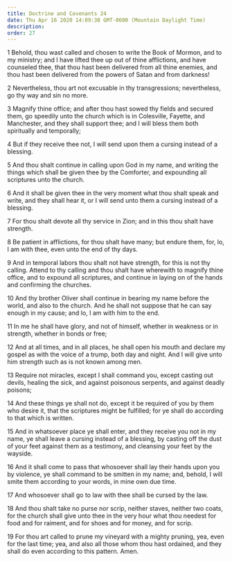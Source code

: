 ```yaml
---
title: Doctrine and Covenants 24
date: Thu Apr 16 2020 14:09:38 GMT-0600 (Mountain Daylight Time)
description: 
order: 27
---
```


<p>
  1 Behold, thou wast called and chosen to write the Book of Mormon, and to my
  ministry; and I have lifted thee up out of thine afflictions, and have
  counseled thee, that thou hast been delivered from all thine enemies, and thou
  hast been delivered from the powers of Satan and from darkness!
</p>
<p>
  2 Nevertheless, thou art not excusable in thy transgressions; nevertheless, go
  thy way and sin no more.
</p>
<p>
  3 Magnify thine office; and after thou hast sowed thy fields and secured them,
  go speedily unto the church which is in Colesville, Fayette, and Manchester,
  and they shall support thee; and I will bless them both spiritually and
  temporally;
</p>
<p>
  4 But if they receive thee not, I will send upon them a cursing instead of a
  blessing.
</p>
<p>
  5 And thou shalt continue in calling upon God in my name, and writing the
  things which shall be given thee by the Comforter, and expounding all
  scriptures unto the church.
</p>
<p>
  6 And it shall be given thee in the very moment what thou shalt speak and
  write, and they shall hear it, or I will send unto them a cursing instead of a
  blessing.
</p>
<p>
  7 For thou shalt devote all thy service in Zion; and in this thou shalt have
  strength.
</p>
<p>
  8 Be patient in afflictions, for thou shalt have many; but endure them, for,
  lo, I am with thee, even unto the end of thy days.
</p>
<p>
  9 And in temporal labors thou shalt not have strength, for this is not thy
  calling. Attend to thy calling and thou shalt have wherewith to magnify thine
  office, and to expound all scriptures, and continue in laying on of the hands
  and confirming the churches.
</p>
<p>
  10 And thy brother Oliver shall continue in bearing my name before the world,
  and also to the church. And he shall not suppose that he can say enough in my
  cause; and lo, I am with him to the end.
</p>
<p>
  11 In me he shall have glory, and not of himself, whether in weakness or in
  strength, whether in bonds or free;
</p>
<p>
  12 And at all times, and in all places, he shall open his mouth and declare my
  gospel as with the voice of a trump, both day and night. And I will give unto
  him strength such as is not known among men.
</p>
<p>
  13 Require not miracles, except I shall command you, except casting out
  devils, healing the sick, and against poisonous serpents, and against deadly
  poisons;
</p>
<p>
  14 And these things ye shall not do, except it be required of you by them who
  desire it, that the scriptures might be fulfilled; for ye shall do according
  to that which is written.
</p>
<p>
  15 And in whatsoever place ye shall enter, and they receive you not in my
  name, ye shall leave a cursing instead of a blessing, by casting off the dust
  of your feet against them as a testimony, and cleansing your feet by the
  wayside.
</p>
<p>
  16 And it shall come to pass that whosoever shall lay their hands upon you by
  violence, ye shall command to be smitten in my name; and, behold, I will smite
  them according to your words, in mine own due time.
</p>
<p>17 And whosoever shall go to law with thee shall be cursed by the law.</p>
<p>
  18 And thou shalt take no purse nor scrip, neither staves, neither two coats,
  for the church shall give unto thee in the very hour what thou needest for
  food and for raiment, and for shoes and for money, and for scrip.
</p>
<p>
  19 For thou art called to prune my vineyard with a mighty pruning, yea, even
  for the last time; yea, and also all those whom thou hast ordained, and they
  shall do even according to this pattern. Amen.
</p>
